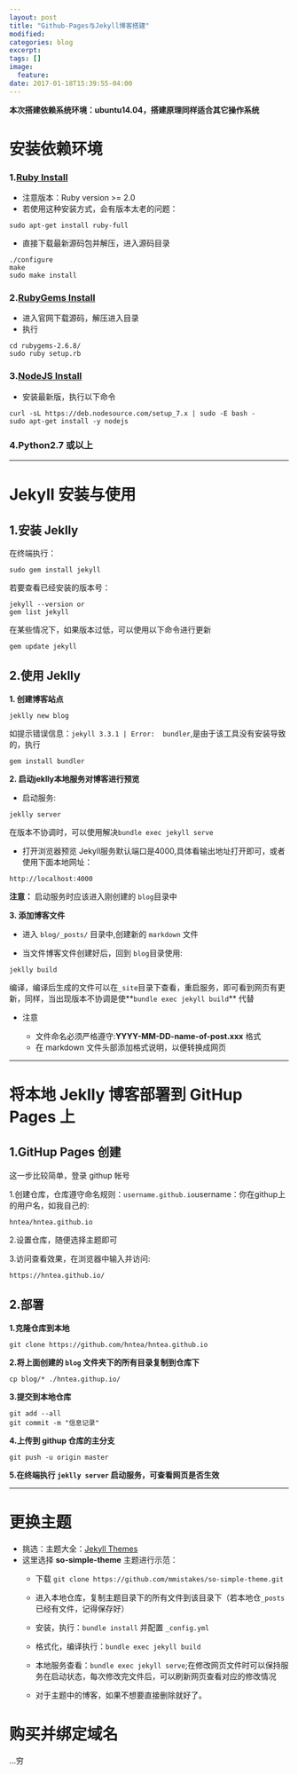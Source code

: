```yaml
---
layout: post
title: "Github-Pages与Jekyll博客搭建"
modified:
categories: blog
excerpt:
tags: []
image:
  feature:
date: 2017-01-18T15:39:55-04:00
---
```


**本次搭建依赖系统环境：ubuntu14.04，搭建原理同样适合其它操作系统**

# 安装依赖环境

### 1.[Ruby Install](https://www.ruby-lang.org/en/documentation/installation/#apt)

- 注意版本：Ruby version >= 2.0
- 若使用这种安装方式，会有版本太老的问题：


```
sudo apt-get install ruby-full
```

- 直接下载最新源码包并解压，进入源码目录


```
./configure
make
sudo make install
```

### 2.[RubyGems Install](https://rubygems.org/pages/download)

- 进入官网下载源码，解压进入目录
- 执行


```
cd rubygems-2.6.8/
sudo ruby setup.rb
```

### 3.[NodeJS Install](https://nodejs.org/en/download/package-manager/#debian-and-ubuntu-based-linux-distributions)

- 安装最新版，执行以下命令


```
curl -sL https://deb.nodesource.com/setup_7.x | sudo -E bash -
sudo apt-get install -y nodejs
```


### 4.Python2.7 或以上
---

#  Jekyll 安装与使用

## 1.安装 Jeklly

在终端执行：


```
sudo gem install jekyll
```

若要查看已经安装的版本号：


```
jekyll --version or
gem list jekyll
```

在某些情况下，如果版本过低，可以使用以下命令进行更新


```
gem update jekyll
```

## 2.使用 Jeklly

**1. 创建博客站点**


```
jeklly new blog
```

如提示错误信息：`jekyll 3.3.1 | Error:  bundler`,是由于该工具没有安装导致的，执行


```
gem install bundler
```

**2. 启动jeklly本地服务对博客进行预览**



- 启动服务:

```
jeklly server
```

在版本不协调时，可以使用解决`bundle exec jekyll serve`


- 打开浏览器预览 Jekyll服务默认端口是4000,具体看输出地址打开即可，或者使用下面本地网址：


```
http://localhost:4000
```


**注意：** 启动服务时应该进入刚创建的 `blog`目录中

**3. 添加博客文件**

- 进入 `blog/_posts/` 目录中,创建新的 `markdown` 文件

- 当文件博客文件创建好后，回到 `blog`目录使用:

```
jeklly build
```

编译，编译后生成的文件可以在`_site`目录下查看，重启服务，即可看到网页有更新，同样，当出现版本不协调是使**`bundle exec jekyll build`** 代替

- 注意

	-	文件命名必须严格遵守:**YYYY-MM-DD-name-of-post.xxx** 格式
	-	在 markdown 文件头部添加格式说明，以便转换成网页

---

# 将本地 Jeklly 博客部署到 GitHup Pages 上


## 1.GitHup Pages 创建

这一步比较简单，登录 githup 帐号

1.创建仓库，仓库遵守命名规则：`username.github.io`username：你在githup上的用户名，如我自己的:

```
hntea/hntea.github.io
```

2.设置仓库，随便选择主题即可


3.访问查看效果，在浏览器中输入并访问:
```
https://hntea.github.io/
```

## 2.部署

**1.克隆仓库到本地**

```
git clone https://github.com/hntea/hntea.github.io
```

**2.将上面创建的 `blog` 文件夹下的所有目录复制到仓库下**
```
cp blog/* ./hntea.githup.io/
```

**3.提交到本地仓库**

```
git add --all
git commit -m "信息记录"
```
**4.上传到 githup 仓库的主分支**

```
git push -u origin master
```
**5.在终端执行 `jeklly server` 启动服务，可查看网页是否生效**

---

# 更换主题

-	挑选：主题大全：[Jekyll Themes](https://jekyllthemes.io/)
-	这里选择 **so-simple-theme** 主题进行示范：
	-	下载 `git clone https://github.com/mmistakes/so-simple-theme.git`

	-	进入本地仓库，复制主题目录下的所有文件到该目录下（若本地仓`_posts`已经有文件，记得保存好）

	-	安装，执行：`bundle install` 并配置 `_config.yml`
	-	格式化，编译执行：`bundle exec jekyll build`

	-	本地服务查看：`bundle exec jekyll serve`;在修改网页文件时可以保持服务在启动状态，每次修改完文件后，可以刷新网页查看对应的修改情况
	-	对于主题中的博客，如果不想要直接删除就好了。


# 购买并绑定域名

...穷
